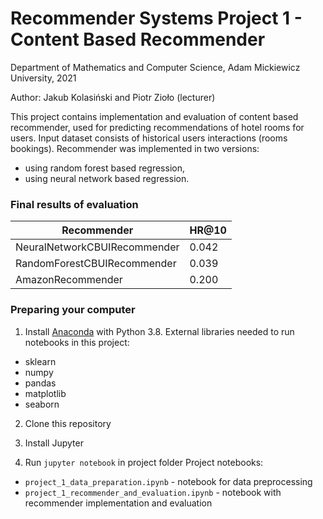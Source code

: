 # Recommender Systems Project 1 - Content Based Recommender

Department of Mathematics and Computer Science, Adam Mickiewicz University, 2021

Author: Jakub Kolasiński and Piotr Zioło (lecturer)

This project contains implementation and evaluation of content based recommender, used for predicting recommendations of hotel rooms for users. Input dataset consists of historical users interactions (rooms bookings).
Recommender was implemented in two versions:
- using random forest based regression,
- using neural network based regression.

### Final results of evaluation

Recommender | HR@10
--- | ---
NeuralNetworkCBUIRecommender | 0.042
RandomForestCBUIRecommender | 0.039
AmazonRecommender | 0.200

### Preparing your computer

1. Install [Anaconda](https://www.anaconda.com/products/individual) with Python 3.8. External libraries needed to run notebooks in this project:
  - sklearn
  - numpy
  - pandas
  - matplotlib
  - seaborn

2. Clone this repository

3. Install Jupyter

4. Run `jupyter notebook` in project folder Project notebooks:
  - `project_1_data_preparation.ipynb` - notebook for data preprocessing
  - `project_1_recommender_and_evaluation.ipynb` - notebook with recommender implementation and evaluation
